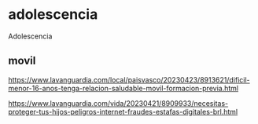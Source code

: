 # adolescencia
Adolescencia

## movil

https://www.lavanguardia.com/local/paisvasco/20230423/8913621/dificil-menor-16-anos-tenga-relacion-saludable-movil-formacion-previa.html

https://www.lavanguardia.com/vida/20230421/8909933/necesitas-proteger-tus-hijos-peligros-internet-fraudes-estafas-digitales-brl.html
